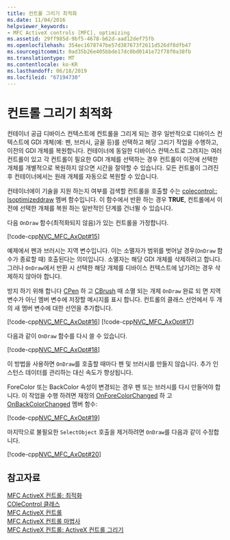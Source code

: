 ```yaml
---
title: 컨트롤 그리기 최적화
ms.date: 11/04/2016
helpviewer_keywords:
- MFC ActiveX controls [MFC], optimizing
ms.assetid: 29ff985d-9bf5-4678-b62d-aad12def75fb
ms.openlocfilehash: 354ec1678747be57d387673f2611d526df8dfb47
ms.sourcegitcommit: 0ad35b26e405bbde17dc0bd0141e72f78f0a38fb
ms.translationtype: MT
ms.contentlocale: ko-KR
ms.lasthandoff: 06/18/2019
ms.locfileid: "67194730"
---
```

# <a name="optimizing-control-drawing"></a>컨트롤 그리기 최적화

컨테이너 공급 디바이스 컨텍스트에 컨트롤을 그리게 되는 경우 일반적으로 디바이스 컨텍스트에 GDI 개체(예: 펜, 브러시, 글꼴 등)를 선택하고 해당 그리기 작업을 수행하고, 이전의 GDI 개체를 복원합니다. 컨테이너에 동일한 디바이스 컨텍스트로 그려지는 여러 컨트롤이 있고 각 컨트롤이 필요한 GDI 개체를 선택하는 경우 컨트롤이 이전에 선택한 개체를 개별적으로 복원하지 않으면 시간을 절약할 수 있습니다. 모든 컨트롤이 그려진 후 컨테이너에서는 원래 개체를 자동으로 복원할 수 있습니다.

컨테이너에이 기술을 지원 하는지 여부를 검색할 컨트롤을 호출할 수는 [colecontrol:: Isoptimizeddraw](../mfc/reference/colecontrol-class.md#isoptimizeddraw) 멤버 함수입니다. 이 함수에서 반환 하는 경우 **TRUE**, 컨트롤에서 이전에 선택한 개체를 복원 하는 일반적인 단계를 건너뛸 수 있습니다.

다음 `OnDraw` 함수(최적화되지 않음)가 있는 컨트롤을 가정합니다.

[!code-cpp[NVC_MFC_AxOpt#15](../mfc/codesnippet/cpp/optimizing-control-drawing_1.cpp)]

예제에서 펜과 브러시는 지역 변수입니다. 이는 소멸자가 범위를 벗어날 경우(`OnDraw` 함수가 종료할 때) 호출된다는 의미입니다. 소멸자는 해당 GDI 개체를 삭제하려고 합니다. 그러나 `OnDraw`에서 반환 시 선택한 해당 개체를 디바이스 컨텍스트에 남기려는 경우 삭제하지 않아야 합니다.

방지 하기 위해 합니다 [CPen](../mfc/reference/cpen-class.md) 하 고 [CBrush](../mfc/reference/cbrush-class.md) 때 소멸 되는 개체 `OnDraw` 완료 되 면 지역 변수가 아닌 멤버 변수에 저장할 메시지를 표시 합니다. 컨트롤의 클래스 선언에서 두 개의 새 멤버 변수에 대한 선언을 추가합니다.

[!code-cpp[NVC_MFC_AxOpt#16](../mfc/codesnippet/cpp/optimizing-control-drawing_2.h)]
[!code-cpp[NVC_MFC_AxOpt#17](../mfc/codesnippet/cpp/optimizing-control-drawing_3.h)]

다음과 같이 `OnDraw` 함수를 다시 쓸 수 있습니다.

[!code-cpp[NVC_MFC_AxOpt#18](../mfc/codesnippet/cpp/optimizing-control-drawing_4.cpp)]

이 방법을 사용하면 `OnDraw`를 호출할 때마다 펜 및 브러시를 만들지 않습니다. 추가 인스턴스 데이터를 관리하는 대신 속도가 향상됩니다.

ForeColor 또는 BackColor 속성이 변경되는 경우 펜 또는 브러시를 다시 만들어야 합니다. 이 작업을 수행 하려면 재정의 [OnForeColorChanged](../mfc/reference/colecontrol-class.md#onforecolorchanged) 하 고 [OnBackColorChanged](../mfc/reference/colecontrol-class.md#onbackcolorchanged) 멤버 함수:

[!code-cpp[NVC_MFC_AxOpt#19](../mfc/codesnippet/cpp/optimizing-control-drawing_5.cpp)]

마지막으로 불필요한 `SelectObject` 호출을 제거하려면 `OnDraw`를 다음과 같이 수정합니다.

[!code-cpp[NVC_MFC_AxOpt#20](../mfc/codesnippet/cpp/optimizing-control-drawing_6.cpp)]

## <a name="see-also"></a>참고자료

[MFC ActiveX 컨트롤: 최적화](../mfc/mfc-activex-controls-optimization.md)<br/>
[COleControl 클래스](../mfc/reference/colecontrol-class.md)<br/>
[MFC ActiveX 컨트롤](../mfc/mfc-activex-controls.md)<br/>
[MFC ActiveX 컨트롤 마법사](../mfc/reference/mfc-activex-control-wizard.md)<br/>
[MFC ActiveX 컨트롤: ActiveX 컨트롤 그리기](../mfc/mfc-activex-controls-painting-an-activex-control.md)
